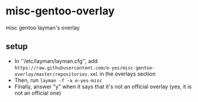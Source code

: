 # misc-gentoo-overlay

misc gentoo layman's overlay 

## setup

 - In ''/etc/layman/layman.cfg'', add ```https://raw.githubusercontent.com/e-yes/misc-gentoo-overlay/master/repositories.xml``` in the overlays section
 - Then, run ```layman -f -a e-yes-misc```
 - Finally, answer "y" when it says that it's not an official overlay (yes, it is not an official one)

